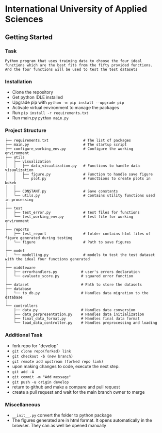 # International University of Applied Sciences

## Getting Started

### Task
```Python program that uses training data to choose the four ideal functions which are the best fits from the fifty provided functions. And the four functions will be used to test the test datasets ```

### Installation
- Clone the repository
- Get python IDLE installed
- Upgrade pip with ```python -m pip install --upgrade pip```
- Activate virtual environment to manage the packages
- Run ```pip install -r requirements.txt```
- Run main.py ```python main.py```

### Project Structure
```
├── requirements.txt                # The list of packages
├── main.py                         # The startup script
├── configure_working_env.py        # Configure the working environment
├── utils
│   ├── visualization
│   │   ├── data_visualization.py   # Functions to handle data visualization
│   │   ├── figure.py               # Function to handle save figure
│   │   └── plot.py                 # Funct5ions to create plots in bokeh
│   │  
│   ├── CONSTANT.py                 # Save constants
│   └── utils.py                    # Contains utility functions used in processing
│
├── test
│   ├── test_error.py               # test files for functions
│   └── test_working_env.py         # test file for working environment 
│
├── reports 
│   ├── test_report                 # folder contains html files of figure generated during testing
│   └── figure                      # Path to save figures
│
├── model
│   └── modelling.py                # models to test the test dataset with the ideal four functions generated
│
├── middleware
│   ├── errorhandlers.py           # user's errors declaration
│   └── evaluate_score.py          # squared error function
│
├── dataset                        # Path to store the datasets
├── database
│   └── to_db.py                   # Handles data migration to the database
│
└── controllers
    ├── data.py                    # Handles data conversion
    ├── data_perpresentation.py    # Handles data initialization
    ├── final_data_format.py       # Handles final data format
    └── load_data_controller.py    # Handles preprocessing and loading
```

### Additional Task
- fork repo for "develop"
- ```git clone repo(forked) link```
- ```git checkout -b (new branch)``` 
- ```git remote add upstream (forked repo link)```
- upon making changes to code, execute the next step.
- ```git add -A```
- ```git commit -m "Add message"```
- ```git push -u origin develop```
- return to github and make a compare and pull request
- create a pull request and wait for the main branch owner to merge


### Miscellaneous
- ```__init__.py``` convert the folder to python package
- The figures generated are in html format. It opens automatically in the browser. They can as well be opened manually

